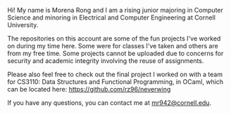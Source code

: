 Hi! My name is Morena Rong and I am a rising junior majoring in Computer Science and minoring in Electrical and Computer Engineering at Cornell University.

The repositories on this account are some of the fun projects I've worked on during my time here. Some were for classes I've taken and others are from my free time. Some projects cannot be uploaded due to concerns for security and academic integrity involving the reuse of assignments.

Please also feel free to check out the final project I worked on with a team for CS3110: Data Structures and Functional Programming, in OCaml, which can be located here: https://github.com/rz96/neverwing

If you have any questions, you can contact me at mr942@cornell.edu.
